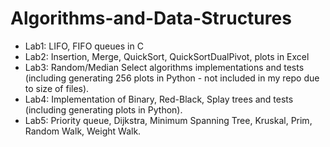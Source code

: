 # Algorithms-and-Data-Structures

<ul>
<li>Lab1: LIFO, FIFO queues in C</li>
<li>Lab2: Insertion, Merge, QuickSort, QuickSortDualPivot, plots in Excel</li>
<li>Lab3: Random/Median Select algorithms implementations and tests (including generating 256 plots in Python - not included in my repo due to size of files).</li>
<li>Lab4: Implementation of Binary, Red-Black, Splay trees and tests (including generating plots in Python). </li>
<li>Lab5: Priority queue, Dijkstra, Minimum Spanning Tree, Kruskal, Prim, Random Walk, Weight Walk. </li>
</ul>






